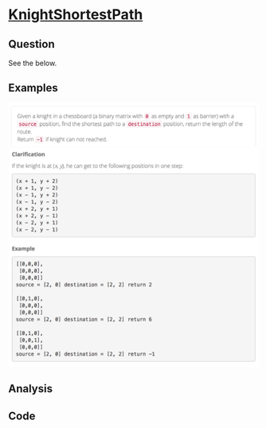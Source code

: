 # [KnightShortestPath](http://lintcode.com/en/problem/knight-shortest-path/)

## Question

See the below.

## Examples

![](Images/KnightShortestPath-1.png)
![](Images/KnightShortestPath-2.png)

## Analysis



## Code


